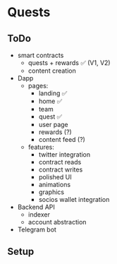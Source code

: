 # Quests

## ToDo

- smart contracts
  - quests + rewards ✅ (V1, V2)
  - content creation
- Dapp
  - pages:
    - landing ✅
    - home ✅
    - team
    - quest ✅
    - user page
    - rewards (?)
    - content feed (?)
  - features:
    - twitter integration
    - contract reads
    - contract writes
    - polished UI
    - animations
    - graphics
    - socios wallet integration
- Backend API
  - indexer
  - account abstraction
- Telegram bot

## Setup
